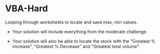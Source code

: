 # VBA-Hard
Looping through worksheets to locate and save max, min values.
* Your solution will include everything from the moderate challenge.

* Your solution will also be able to locate the stock with the "Greatest % increase", "Greatest % Decrease" and "Greatest total volume".
